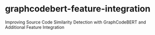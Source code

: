 # graphcodebert-feature-integration
Improving Source Code Similarity Detection with GraphCodeBERT and Additional Feature Integration

